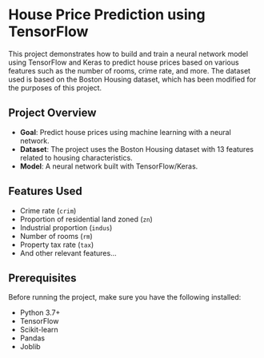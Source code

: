 # House Price Prediction using TensorFlow

This project demonstrates how to build and train a neural network model using TensorFlow and Keras to predict house prices based on various features such as the number of rooms, crime rate, and more. The dataset used is based on the Boston Housing dataset, which has been modified for the purposes of this project.

## Project Overview

- **Goal**: Predict house prices using machine learning with a neural network.
- **Dataset**: The project uses the Boston Housing dataset with 13 features related to housing characteristics.
- **Model**: A neural network built with TensorFlow/Keras.

## Features Used

- Crime rate (`crim`)
- Proportion of residential land zoned (`zn`)
- Industrial proportion (`indus`)
- Number of rooms (`rm`)
- Property tax rate (`tax`)
- And other relevant features...

## Prerequisites

Before running the project, make sure you have the following installed:

- Python 3.7+
- TensorFlow
- Scikit-learn
- Pandas
- Joblib
